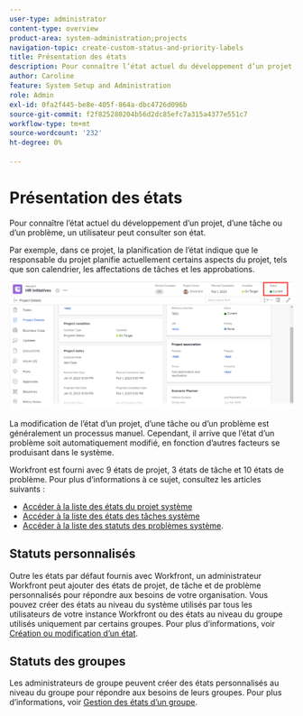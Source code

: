 ```yaml
---
user-type: administrator
content-type: overview
product-area: system-administration;projects
navigation-topic: create-custom-status-and-priority-labels
title: Présentation des états
description: Pour connaître l’état actuel du développement d’un projet, d’une tâche ou d’un problème, un utilisateur peut consulter son état.
author: Caroline
feature: System Setup and Administration
role: Admin
exl-id: 0fa2f445-be8e-405f-864a-dbc4726d096b
source-git-commit: f2f825280204b56d2dc85efc7a315a4377e551c7
workflow-type: tm+mt
source-wordcount: '232'
ht-degree: 0%

---
```


# Présentation des états

Pour connaître l’état actuel du développement d’un projet, d’une tâche ou d’un problème, un utilisateur peut consulter son état.

Par exemple, dans ce projet, la planification de l’état indique que le responsable du projet planifie actuellement certains aspects du projet, tels que son calendrier, les affectations de tâches et les approbations.

![](assets/statuses-overview.png)

La modification de l’état d’un projet, d’une tâche ou d’un problème est généralement un processus manuel. Cependant, il arrive que l’état d’un problème soit automatiquement modifié, en fonction d’autres facteurs se produisant dans le système.

Workfront est fourni avec 9 états de projet, 3 états de tâche et 10 états de problème. Pour plus d’informations à ce sujet, consultez les articles suivants :

* [Accéder à la liste des états du projet système](../../../administration-and-setup/customize-workfront/creating-custom-status-and-priority-labels/project-statuses.md)
* [Accéder à la liste des états des tâches système](../../../administration-and-setup/customize-workfront/creating-custom-status-and-priority-labels/task-statuses.md)
* [Accéder à la liste des statuts des problèmes système](../../../administration-and-setup/customize-workfront/creating-custom-status-and-priority-labels/issue-statuses.md).

## Statuts personnalisés

Outre les états par défaut fournis avec Workfront, un administrateur Workfront peut ajouter des états de projet, de tâche et de problème personnalisés pour répondre aux besoins de votre organisation. Vous pouvez créer des états au niveau du système utilisés par tous les utilisateurs de votre instance Workfront ou des états au niveau du groupe utilisés uniquement par certains groupes. Pour plus d’informations, voir [Création ou modification d’un état](../../../administration-and-setup/customize-workfront/creating-custom-status-and-priority-labels/create-or-edit-a-status.md).

## Statuts des groupes

Les administrateurs de groupe peuvent créer des états personnalisés au niveau du groupe pour répondre aux besoins de leurs groupes. Pour plus d’informations, voir [Gestion des états d’un groupe](../../../administration-and-setup/manage-groups/manage-group-statuses/manage-group-statuses.md).
